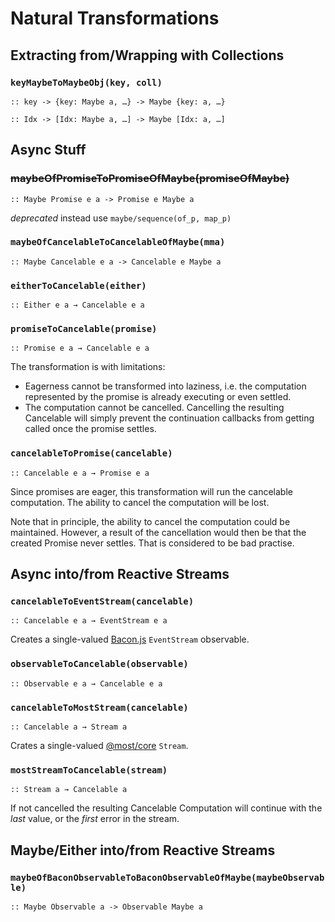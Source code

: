 Natural Transformations
=======================

Extracting from/Wrapping with Collections
-----------------------------------------

### `keyMaybeToMaybeObj(key, coll)`
`:: key -> {key: Maybe a, …} -> Maybe {key: a, …}`

`:: Idx -> [Idx: Maybe a, …] -> Maybe [Idx: a, …]`

Async Stuff
-----------

### ~~maybeOfPromiseToPromiseOfMaybe(promiseOfMaybe)~~ 
`:: Maybe Promise e a -> Promise e Maybe a`

*deprecated* instead use `maybe/sequence(of_p, map_p)`

### `maybeOfCancelableToCancelableOfMaybe(mma)`
`:: Maybe Cancelable e a -> Cancelable e Maybe a`

### `eitherToCancelable(either)`
`:: Either e a → Cancelable e a`

### `promiseToCancelable(promise)`
`:: Promise e a → Cancelable e a`

The transformation is with limitations:
- Eagerness cannot be transformed into laziness, i.e. the computation represented by the promise is already executing or even settled.
- The computation cannot be cancelled. Cancelling the resulting Cancelable will simply prevent the continuation callbacks from getting called once the promise settles.

### `cancelableToPromise(cancelable)`
`:: Cancelable e a → Promise e a`

Since promises are eager, this transformation will run the cancelable computation. The ability to cancel the computation will be lost.

Note that in principle, the ability to cancel the computation could be maintained. However, a result of the cancellation would then be that the created Promise never settles. That is considered to be bad practise.

Async into/from Reactive Streams
--------------------------------

### `cancelableToEventStream(cancelable)`
`:: Cancelable e a → EventStream e a`

Creates a single-valued [Bacon.js](http://baconjs.github.io) `EventStream` observable.

### `observableToCancelable(observable)`
`:: Observable e a → Cancelable e a`

### `cancelableToMostStream(cancelable)`
`:: Cancelable a → Stream a`

Crates a single-valued [@most/core](https://mostcore.readthedocs.io/en/latest/index.html) `Stream`.

### `mostStreamToCancelable(stream)`
`:: Stream a → Cancelable a`

If not cancelled the resulting Cancelable Computation will continue with the *last* value, or the *first* error in the stream.

Maybe/Either into/from Reactive Streams
---------------------------------------

### `maybeOfBaconObservableToBaconObservableOfMaybe(maybeObservable)`
`:: Maybe Observable a -> Observable Maybe a`
